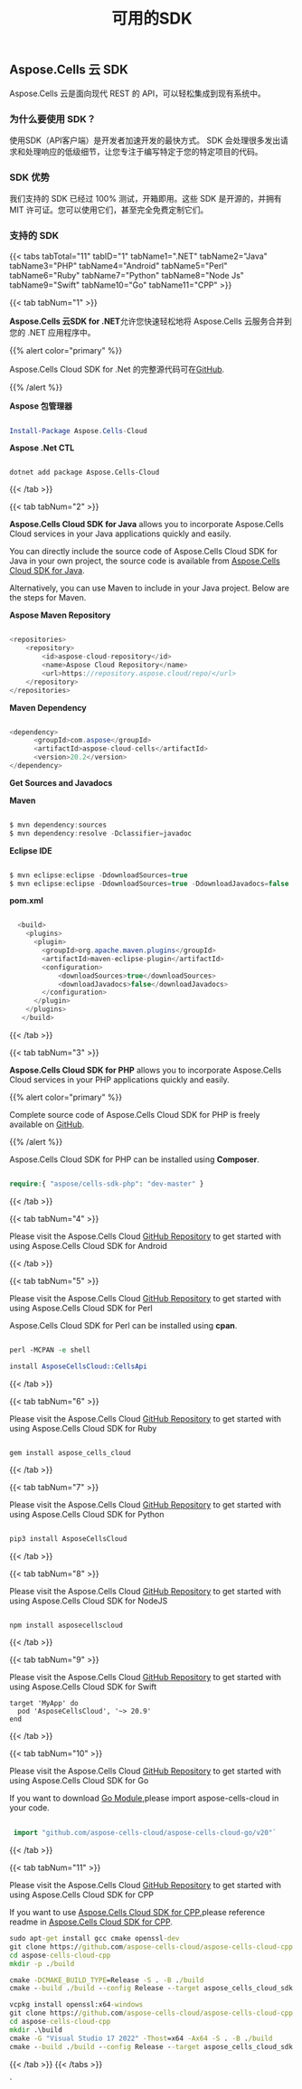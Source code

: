 ﻿---
title: 可用的SDK
second_title: Aspose.Cells Cloud Documen
type: docs
url: /zh/available-sdks/
description: Aspose.Cells Cloud 支持Excel 创建、转换、合并、拆分、保护、内部对象操作等
weight: 30
---
## **Aspose.Cells 云 SDK**
Aspose.Cells 云是面向现代 REST 的 API，可以轻松集成到现有系统中。
### **为什么要使用 SDK？**
使用SDK（API客户端）是开发者加速开发的最快方式。 SDK 会处理很多发出请求和处理响应的低级细节，让您专注于编写特定于您的特定项目的代码。
### **SDK 优势**
我们支持的 SDK 已经过 100% 测试，开箱即用。这些 SDK 是开源的，并拥有 MIT 许可证。您可以使用它们，甚至完全免费定制它们。
### **支持的 SDK**
{{< tabs tabTotal="11" tabID="1" tabName1=".NET" tabName2="Java" tabName3="PHP" tabName4="Android" tabName5="Perl" tabName6="Ruby" tabName7="Python" tabName8="Node Js" tabName9="Swift" tabName10="Go" tabName11="CPP" >}}

{{< tab tabNum="1" >}}

**Aspose.Cells 云SDK for .NET**允许您快速轻松地将 Aspose.Cells 云服务合并到您的 .NET 应用程序中。

{{% alert color="primary" %}} 

 Aspose.Cells Cloud SDK for .Net 的完整源代码可在[GitHub](https://github.com/aspose-cells-cloud/aspose-cells-cloud-dotnet).

{{% /alert %}}

**Aspose 包管理器**

```powershell

Install-Package Aspose.Cells-Cloud 

````

**Aspose .Net CTL**


```dotnet

dotnet add package Aspose.Cells-Cloud 

```



{{< /tab >}}

{{< tab tabNum="2" >}}

**Aspose.Cells Cloud SDK for Java** allows you to incorporate Aspose.Cells Cloud services in your Java applications quickly and easily.

You can directly include the source code of Aspose.Cells Cloud SDK for Java in your own project, the source code is available from [Aspose.Cells Cloud SDK for Java](https://github.com/aspose-cells-cloud/aspose-cells-cloud-java).

Alternatively, you can use Maven to include in your Java project. Below are the steps for Maven.

**Aspose Maven Repository**

```java

<repositories>
    <repository>
        <id>aspose-cloud-repository</id>
        <name>Aspose Cloud Repository</name>
        <url>https://repository.aspose.cloud/repo/</url>
    </repository>
</repositories>

```

**Maven Dependency**

```java

<dependency>
      <groupId>com.aspose</groupId>
      <artifactId>aspose-cloud-cells</artifactId>
      <version>20.2</version>
</dependency>

```

**Get Sources and Javadocs**

**Maven**

```java

$ mvn dependency:sources
$ mvn dependency:resolve -Dclassifier=javadoc

```

**Eclipse IDE**

```java

$ mvn eclipse:eclipse -DdownloadSources=true
$ mvn eclipse:eclipse -DdownloadSources=true -DdownloadJavadocs=false

```

**pom.xml**

```java

  <build>
    <plugins>
      <plugin>
        <groupId>org.apache.maven.plugins</groupId>
        <artifactId>maven-eclipse-plugin</artifactId>
        <configuration>
            <downloadSources>true</downloadSources>
            <downloadJavadocs>false</downloadJavadocs>
        </configuration>
      </plugin>
    </plugins>
   </build>

```

{{< /tab >}}

{{< tab tabNum="3" >}}

**Aspose.Cells Cloud SDK for PHP** allows you to incorporate Aspose.Cells Cloud services in your PHP applications quickly and easily.

{{% alert color="primary" %}} 

Complete source code of Aspose.Cells Cloud SDK for PHP is freely available on [GitHub](https://github.com/aspose-cells-cloud/aspose-cells-cloud-php).

{{% /alert %}}

Aspose.Cells Cloud SDK for PHP can be installed using **Composer**.

```php

require:{ "aspose/cells-sdk-php": "dev-master" }

```

{{< /tab >}}

{{< tab tabNum="4" >}}

Please visit the Aspose.Cells Cloud [GitHub Repository](https://github.com/aspose-cells-cloud/aspose-cells-cloud-android) to get started with using Aspose.Cells Cloud SDK for Android

{{< /tab >}}

{{< tab tabNum="5" >}}

Please visit the Aspose.Cells Cloud [GitHub Repository](https://github.com/aspose-cells-cloud/aspose-cells-cloud-perl) to get started with using Aspose.Cells Cloud SDK for Perl

Aspose.Cells Cloud SDK for Perl can be installed using **cpan**.

```perl

perl -MCPAN -e shell

install AsposeCellsCloud::CellsApi

```

{{< /tab >}}

{{< tab tabNum="6" >}}

Please visit the Aspose.Cells Cloud [GitHub Repository](https://github.com/aspose-cells-cloud/aspose-cells-cloud-ruby) to get started with using Aspose.Cells Cloud SDK for Ruby

```ruby

gem install aspose_cells_cloud

```

{{< /tab >}}

{{< tab tabNum="7" >}}

Please visit the Aspose.Cells Cloud [GitHub Repository](https://github.com/aspose-cells-cloud/aspose-cells-cloud-python) to get started with using Aspose.Cells Cloud SDK for Python

```python

pip3 install AsposeCellsCloud

```


{{< /tab >}}

{{< tab tabNum="8" >}}

Please visit the Aspose.Cells Cloud [GitHub Repository](https://github.com/aspose-cells-cloud/aspose-cells-cloud-node) to get started with using Aspose.Cells Cloud SDK for NodeJS

```nodejs

npm install asposecellscloud

```

{{< /tab >}}

{{< tab tabNum="9" >}}

Please visit the Aspose.Cells Cloud [GitHub Repository](https://github.com/aspose-cells-cloud/aspose-cells-cloud-swift) to get started with using Aspose.Cells Cloud SDK for Swift


```console
target 'MyApp' do
  pod 'AsposeCellsCloud', '~> 20.9'
end
```

{{< /tab >}}

{{< tab tabNum="10" >}}

Please visit the Aspose.Cells Cloud [GitHub Repository](https://github.com/aspose-cells-cloud/aspose-cells-cloud-go) to get started with using Aspose.Cells Cloud SDK for Go

If you want to download [Go Module](https://pkg.go.dev),please import aspose-cells-cloud in your code.

```go
 
 import "github.com/aspose-cells-cloud/aspose-cells-cloud-go/v20"`

```

{{< /tab >}}

{{< tab tabNum="11" >}}

Please visit the Aspose.Cells Cloud [GitHub Repository](https://github.com/aspose-cells-cloud/aspose-cells-cloud-cpp) to get started with using Aspose.Cells Cloud SDK for CPP

If you want to use [Aspose.Cells Cloud SDK for CPP](https://github.com/aspose-cells-cloud/aspose-cells-cloud-cpp),please reference readme in [Aspose.Cells Cloud SDK for CPP](https://github.com/aspose-cells-cloud/aspose-cells-cloud-cpp).

```cmd
sudo apt-get install gcc cmake openssl-dev
git clone https://github.com/aspose-cells-cloud/aspose-cells-cloud-cpp
cd aspose-cells-cloud-cpp
mkdir -p ./build

cmake -DCMAKE_BUILD_TYPE=Release -S . -B ./build 
cmake --build ./build --config Release --target aspose_cells_cloud_sdk
```

```cmd
vcpkg install openssl:x64-windows
git clone https://github.com/aspose-cells-cloud/aspose-cells-cloud-cpp
cd aspose-cells-cloud-cpp
mkdir .\build
cmake -G "Visual Studio 17 2022" -Thost=x64 -Ax64 -S . -B ./build
cmake --build ./build --config Release --target aspose_cells_cloud_sdk
```

{{< /tab >}}
{{< /tabs >}}




`